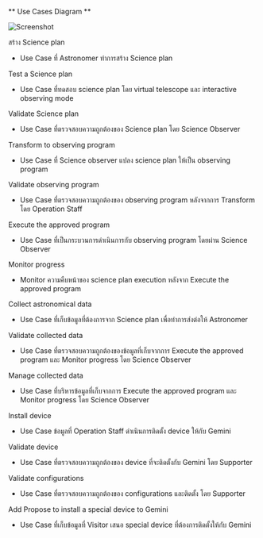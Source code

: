 ** Use Cases Diagram **

![Screenshot](screenshot.png)

สร้าง Science plan
- Use Case ที่ Astronomer ทำการสร้าง Science plan

Test a Science plan
- Use Case ที่ทดสอบ science plan โดย virtual telescope และ interactive observing mode

Validate Science plan
- Use Case ที่ตรวจสอบความถูกต้องของ Science plan โดย Science Observer

Transform to observing program
- Use Case ที่ Science observer แปลง science plan ให้เป็น observing program

Validate observing program
- Use Case ที่ตรวจสอบความถูกต้องของ observing program หลังจากการ Transform โดย Operation Staff

Execute the approved program
- Use Case ที่เป็นกระบวนการดำเนินการกับ observing program โดยผ่าน Science Observer

Monitor progress
- Monitor ความคืบหน้าของ science plan execution หลังจาก Execute the approved program

Collect astronomical data
- Use Case ที่เก็บข้อมูลที่ต้องการจาก Science plan เพื่อทำการส่งต่อให้ Astronomer

Validate collected data
- Use Case ที่ตรวจสอบความถูกต้องของข้อมูลที่เก็บจากการ Execute the approved program และ Monitor progress โดย Science Observer

Manage collected data
- Use Case ที่บริหารข้อมูลที่เก็บจากการ Execute the approved program และ Monitor progress โดย Science Observer

Install device
- Use Case ข้อมูลที่ Operation Staff ดำเนินการติดตั้ง device ให้กับ Gemini

Validate device
- Use Case ที่ตรวจสอบความถูกต้องของ device ที่จะติดตั้งกับ Gemini โดย Supporter

Validate configurations
- Use Case ที่ตรวจสอบความถูกต้องของ configurations และติดตั้ง โดย Supporter

Add Propose to install a special device to Gemini
- Use Case ที่เก็บข้อมูลที่ Visitor เสนอ special device ที่ต้องการติดตั้งให้กับ Gemini
